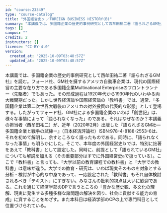 ```yaml
---
id: "course:23349"
type: "course-catalog"
title: "外国経営史b ／FOREIGN BUSINESS HISTORY(B)"
summary: "本講義では、多国籍企業の歴史的事例研究として西牟田祐二著『語られざるGM社』を読む。フォード社、GM社を擁するアメリカ自動車企業は、現代の国際経営の主要な在り方である多国籍企業Multinational Enterpriseのフロントランナ…"
tags: []
campus: ""
credits: 2
instructors: []
license: "CC-BY-4.0"
version:
  created_at: "2025-10-09T03:48:57Z"
  updated_at: "2025-10-09T03:48:57Z"
---
```

本講義では、多国籍企業の歴史的事例研究として西牟田祐二著『語られざるGM社』を読む。フォード社、GM社を擁するアメリカ自動車企業は、現代の国際経営の主要な在り方である多国籍企業Multinational Enterpriseのフロントランナー（先駆者）でもあった。その形成過程は1920年代から1930年代のいわゆる両大戦間期だった。しかし世界経済論や国際経営論の「教科書」では、通常、「多国籍企業は第二次世界大戦後のアメリカの対外投資の代表的な形態」として登場する。したがってフォード社、GM社による多国籍企業のいわば「創世記」は、様々な事情によって「語られなくなった」のである。それはなぜなのか？本講義の担当者（西牟田祐二）が、近年（2020年2月）出版した『語られざるGM社―多国籍企業と戦争の試練ー』（日本経済評論社）ISBN:978-4-8188-2553-6は、それを初めて解明し、余すところなく語ったものである。同時に、「語られなくなった事情」も明らかにした。そこで、本年度の外国経営史ｂでは、特別に拙著をあえて「教科書」として設定した。同時に、前提として「語られているGM社」についても解説を加える（その重要部分はすでに外国経営史aで扱っている）。ここで「教科書」と言っても、「大学以前の教育課程での教科書」と「大学での教科書」は意味が違う。大学での教育・研究は、いわば現実そのものを対象とする分析・検討が中心的な中身であって、一応設定された「教科書」もそれ自体検討されるべき「テキスト」にすぎない。みなさんの批判的視点は大いに歓迎である。これを通じて経済学部のDPで言うところの「豊かな歴史観、多文化の理解、現実に発生する多種多様な諸問題の解決を図り、社会に貢献する能力の育成」に資することをめざす。また本科目は経済学部のCPの上で専門科目として位置づけられている。
